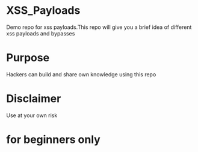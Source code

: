 # XSS_Payloads
Demo repo for xss payloads.This repo will give you a brief idea of different xss payloads and bypasses

# Purpose

Hackers can build and share own knowledge using this repo


# Disclaimer

Use at your own risk

# for beginners only 

